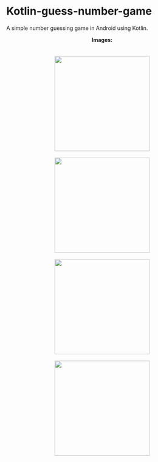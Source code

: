 # Kotlin-guess-number-game

A simple number guessing game in Android using Kotlin.

<p align="center">
  <b>Images:</b><br>
  <br><br>
  <img src="http://i.epvpimg.com/u9kRbab.jpg" height="250px">
  <br><br>
  <img src="http://i.epvpimg.com/Z7WAfab.jpg" height="250px">
  <br><br>
<img src="http://i.epvpimg.com/xZfpgab.jpg" height="250px">
  <br><br>
<img src="http://i.epvpimg.com/QuOkcab.jpg" height="250px">
  <br><br>
</p>
